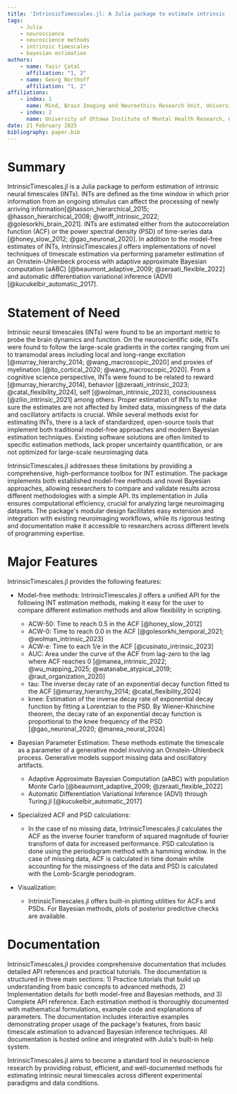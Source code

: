 ```yaml
---
title: 'IntrinsicTimescales.jl: A Julia package to estimate intrinsic (neural) timescales (INTs) from time-series data'
tags:
    - Julia
    - neuroscience
    - neuroscience methods
    - intrinsic timescales
    - bayesian estimation
authors:
    - name: Yasir Çatal
      affiliation: "1, 2"
    - name: Georg Northoff
      affiliation: "1, 2"
affiliations:
    - index: 1
      name: Mind, Brain Imaging and Neuroethics Research Unit, University of Ottawa, Ontario, ON, Canada.
    - index: 2
      name: University of Ottawa Institute of Mental Health Research, Ottawa, ON, Canada.
date: 21 February 2025
bibliography: paper.bib
---
```


# Summary

IntrinsicTimescales.jl is a Julia package to perform estimation of intrinsic neural timescales (INTs). INTs are defined as the time window in which prior information from an ongoing stimulus can affect the processing of newly arriving information[@hasson_hierarchical_2015; @hasson_hierarchical_2008; @wolff_intrinsic_2022; @golesorkhi_brain_2021]. INTs are estimated either from the autocorrelation function (ACF) or the power spectral density (PSD) of time-series data [@honey_slow_2012; @gao_neuronal_2020]. In addition to the model-free estimates of INTs, IntrinsicTimescales.jl offers implementations of novel techniques of timescale estimation via performing parameter estimation of an Ornstein-Uhlenbeck process with adaptive approximate Bayesian computation (aABC) [@beaumont_adaptive_2009; @zeraati_flexible_2022] and automatic differentiation variational inference (ADVI) [@kucukelbir_automatic_2017]. 

# Statement of Need

Intrinsic neural timescales (INTs) were found to be an important metric to probe the brain dynamics and function. On the neuroscientific side, INTs were found to follow the large-scale gradients in the cortex ranging from uni to transmodal areas including local and long-range excitation [@murray_hierarchy_2014; @wang_macroscopic_2020] and proxies of myelination [@ito_cortical_2020; @wang_macroscopic_2020]. From a cognitive science perspective, INTs were found to be related to reward [@murray_hierarchy_2014], behavior [@zeraati_intrinsic_2023; @catal_flexibility_2024], self [@wolman_intrinsic_2023], consciousness [@zilio_intrinsic_2021] among others. Proper estimation of INTs to make sure the estimates are not affected by limited data, missingness of the data and oscillatory artifacts is crucial. While several methods exist for estimating INTs, there is a lack of standardized, open-source tools that implement both traditional model-free approaches and modern Bayesian estimation techniques. Existing software solutions are often limited to specific estimation methods, lack proper uncertainty quantification, or are not optimized for large-scale neuroimaging data.

IntrinsicTimescales.jl addresses these limitations by providing a comprehensive, high-performance toolbox for INT estimation. The package implements both established model-free methods and novel Bayesian approaches, allowing researchers to compare and validate results across different methodologies with a simple API. Its implementation in Julia ensures computational efficiency, crucial for analyzing large neuroimaging datasets. The package's modular design facilitates easy extension and integration with existing neuroimaging workflows, while its rigorous testing and documentation make it accessible to researchers across different levels of programming expertise.

# Major Features

IntrinsicTimescales.jl provides the following features:

* Model-free methods: IntrinsicTimescales.jl offers a unified API for the following INT estimation methods, making it easy for the user to compare different estimation methods and allow flexibility in scripting. 
  - ACW-50: Time to reach 0.5 in the ACF [@honey_slow_2012]
  - ACW-0: Time to reach 0.0 in the ACF [@golesorkhi_temporal_2021; @wolman_intrinsic_2023]
  - ACW-e: Time to each 1/e in the ACF [@cusinato_intrinsic_2023]
  - AUC: Area under the curve of the ACF from lag-zero to the lag where ACF reaches 0 [@manea_intrinsic_2022; @wu_mapping_2025; @watanabe_atypical_2019; @raut_organization_2020]
  - tau: The inverse decay rate of an exponential decay function fitted to the ACF [@murray_hierarchy_2014; @catal_flexibility_2024]
  - knee: Estimation of the inverse decay rate of exponential decay function by fitting a Lorentzian to the PSD. By Wiener-Khinchine theorem, the decay rate of an exponential decay function is proportional to the knee frequency of the PSD [@gao_neuronal_2020; @manea_neural_2024]

* Bayesian Parameter Estimation: These methods estimate the timescale as a parameter of a  generative model involving an Ornstein-Uhlenbeck process. Generative models support missing data and oscillatory artifacts. 
  - Adaptive Approximate Bayesian Computation (aABC) with population Monte Carlo [@beaumont_adaptive_2009; @zeraati_flexible_2022]
  - Automatic Differentiation Variational Inference (ADVI) through Turing.jl [@kucukelbir_automatic_2017]

* Specialized ACF and PSD calculations: 
  - In the case of no missing data, IntrinsicTimescales.jl calculates the ACF as the inverse fourier transform of squared magnitude of fourier transform of data for increased performance. PSD calculation is done using the periodogram method with a hamming window. In the case of missing data, ACF is calculated in time domain while accounting for the missingness of the data and PSD is calculated with the Lomb-Scargle periodogram. 

* Visualization: 
  - IntrinsicTimescales.jl offers built-in plotting utilities for ACFs and PSDs. For Bayesian methods, plots of posterior predictive checks are available. 

# Documentation


IntrinsicTimescales.jl provides comprehensive documentation that includes detailed API references and practical tutorials. The documentation is structured in three main sections: 1) Practice tutorials that build up understanding from basic concepts to advanced methods, 2) Implementation details for both model-free and Bayesian methods, and 3) Complete API reference. Each estimation method is thoroughly documented with mathematical formulations, example code and explanations of parameters. The documentation includes interactive examples demonstrating proper usage of the package's features, from basic timescale estimation to advanced Bayesian inference techniques. All documentation is hosted online and integrated with Julia's built-in help system.

IntrinsicTimescales.jl aims to become a standard tool in neuroscience research by providing robust, efficient, and well-documented methods for estimating intrinsic neural timescales across different experimental paradigms and data conditions.
